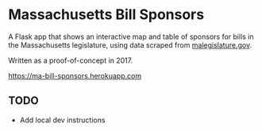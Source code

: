 # Massachusetts Bill Sponsors

A Flask app that shows an interactive map and table of sponsors for bills in the Massachusetts legislature, using data scraped from [malegislature.gov](https://malegislature.gov/Bills/).

Written as a proof-of-concept in 2017.

<https://ma-bill-sponsors.herokuapp.com>

## TODO

- Add local dev instructions
